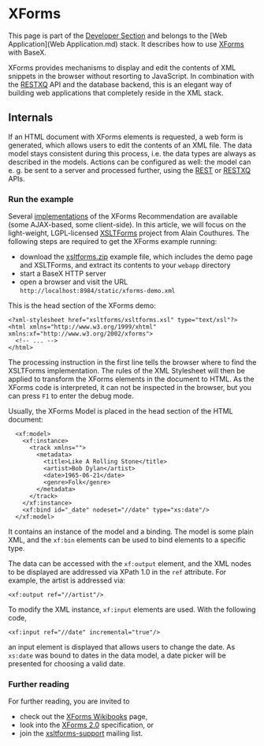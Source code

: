 
# XForms
 


 
This page is part of the [Developer Section](Developing.md) and belongs to the [Web Application](Web Application.md) stack. It describes how to use [XForms](https://en.wikipedia.org/wiki/XForms) with BaseX. 

 
XForms provides mechanisms to display and edit the contents of XML snippets in the browser without resorting to JavaScript. In combination with the [RESTXQ](RESTXQ.md) API and the database backend, this is an elegant way of building web applications that completely reside in the XML stack. 

 
## Internals

If an HTML document with XForms elements is requested, a web form is generated, which allows users to edit the contents of an XML file. The data model stays consistent during this process, i.e. the data types are always as described in the models. Actions can be configured as well: the model can e. g. be sent to a server and processed further, using the [REST](REST.md) or [RESTXQ](RESTXQ.md) APIs. 


### Run the example

Several [implementations](http://www.w3.org/community/xformsusers/wiki/XForms_Implementations) of the XForms Recommendation are available (some AJAX-based, some client-side). In this article, we will focus on the light-weight, LGPL-licensed [XSLTForms](http://www.agencexml.com/xsltforms) project from Alain Couthures. The following steps are required to get the XForms example running: 

 * download the [xsltforms.zip](http://files.basex.org/etc/xsltforms.zip) example file, which includes the demo page and XSLTForms, and extract its contents to your `webapp` directory 
 * start a BaseX HTTP server 
 * open a browser and visit the URL `http://localhost:8984/static/xforms-demo.xml`

This is the head section of the XForms demo: 


    <?xml-stylesheet href="xsltforms/xsltforms.xsl" type="text/xsl"?>
    <html xmlns="http://www.w3.org/1999/xhtml" xmlns:xf="http://www.w3.org/2002/xforms">
      <!-- ... -->
    </html>


The processing instruction in the first line tells the browser where to find the XSLTForms implementation. The rules of the XML Stylesheet will then be applied to transform the XForms elements in the document to HTML. As the XForms code is interpreted, it can not be inspected in the browser, but you can press `F1` to enter the debug mode. 


Usually, the XForms Model is placed in the head section of the HTML document: 


      <xf:model>
        <xf:instance>
          <track xmlns="">
            <metadata>
              <title>Like A Rolling Stone</title>
              <artist>Bob Dylan</artist>
              <date>1965-06-21</date>
              <genre>Folk</genre>
            </metadata>
          </track>
        </xf:instance>
        <xf:bind id="_date" nodeset="//date" type="xs:date"/>
      </xf:model>


It contains an instance of the model and a binding. The model is some plain XML, and the `xf:bin` elements can be used to bind elements to a specific type. 


The data can be accessed with the `xf:output` element, and the XML nodes to be displayed are addressed via XPath 1.0 in the `ref` attribute. For example, the artist is addressed via: 


    <xf:output ref="//artist"/>


To modify the XML instance, `xf:input` elements are used. With the following code, 


    <xf:input ref="//date" incremental="true"/>


an input element is displayed that allows users to change the date. As `xs:date` was bound to dates in the data model, a date picker will be presented for choosing a valid date. 


### Further reading

For further reading, you are invited to 

 * check out the [XForms Wikibooks](https://en.wikibooks.org/wiki/XForms) page, 
 * look into the [XForms 2.0](http://www.w3.org/MarkUp/Forms/wiki/XForms_2.0) specification, or 
 * join the [xsltforms-support](https://lists.sourceforge.net/lists/listinfo/xsltforms-support) mailing list. 
